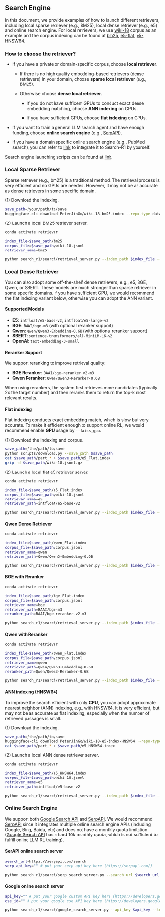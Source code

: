 
## Search Engine

In this document, we provide examples of how to launch different retrievers, including local sparse retriever (e.g., BM25), local dense retriever (e.g., e5) and online search engine.
For local retrievers, we use [wiki-18](https://huggingface.co/datasets/PeterJinGo/wiki-18-corpus) corpus as an example and the corpus indexing can be found at [bm25](https://huggingface.co/datasets/PeterJinGo/wiki-18-bm25-index), [e5-flat](https://huggingface.co/datasets/PeterJinGo/wiki-18-e5-index), [e5-HNSW64](https://huggingface.co/datasets/PeterJinGo/wiki-18-e5-index-HNSW64).

### How to choose the retriever?

- If you have a private or domain-specific corpus, choose **local retriever**.

    - If there is no high quality embedding-based retrievers (dense retrievers) in your domain, choose **sparse local retriever** (e.g., BM25).

    - Otherwise choose **dense local retriever**.
    
        - If you do not have sufficent GPUs to conduct exact dense embedding matching, choose **ANN indexing** on CPUs.

        - If you have sufficient GPUs, choose **flat indexing** on GPUs.


- If you want to train a general LLM search agent and have enough funding, choose **online search engine** (e.g., [SerpAPI](https://serpapi.com/)).


- If you have a domain specific online search engine (e.g., PubMed search), you can refer to [link](https://github.com/PeterGriffinJin/Search-R1/blob/main/search_r1/search/serp_search_server.py) to integrate it to Search-R1 by yourself.

Search engine launching scripts can be found at [link](https://github.com/PeterGriffinJin/Search-R1/tree/main/example/retriever).

### Local Sparse Retriever

Sparse retriever (e.g., bm25) is a traditional method. The retrieval process is very efficient and no GPUs are needed. However, it may not be as accurate as dense retrievers in some specific domain.

(1) Download the indexing.
```bash
save_path=/your/path/to/save
huggingface-cli download PeterJinGo/wiki-18-bm25-index --repo-type dataset --local-dir $save_path
```

(2) Launch a local BM25 retriever server.
```bash
conda activate retriever

index_file=$save_path/bm25
corpus_file=$save_path/wiki-18.jsonl
retriever_name=bm25

python search_r1/search/retrieval_server.py --index_path $index_file --corpus_path $corpus_file --topk 3 --retriever_name $retriever_name
```


### Local Dense Retriever

You can also adopt some off-the-shelf dense retrievers, e.g., e5, BGE, Qwen, or SBERT. These models are much stronger than sparse retriever in some specific domains.
If you have sufficient GPU, we would recommend the flat indexing variant below, otherwise you can adopt the ANN variant.

#### Supported Models

- **E5**: `intfloat/e5-base-v2`, `intfloat/e5-large-v2`
- **BGE**: `BAAI/bge-m3` (with optional reranker support)
- **Qwen**: `Qwen/Qwen3-Embedding-0.6B` (with optional reranker support)
- **SBERT**: `sentence-transformers/all-MiniLM-L6-v2`
- **OpenAI**: `text-embedding-3-small`

#### Reranker Support

We support reranking to improve retrieval quality:
- **BGE Reranker**: `BAAI/bge-reranker-v2-m3`
- **Qwen Reranker**: `Qwen/Qwen3-Reranker-0.6B`

When using rerankers, the system first retrieves more candidates (typically 2x the target number) and then reranks them to return the top-k most relevant results.

#### Flat indexing

Flat indexing conducts exact embedding match, which is slow but very accurate. To make it efficient enough to support online RL, we would recommend enable **GPU** usage by ```--faiss_gpu```.

(1) Download the indexing and corpus.
```bash
save_path=/the/path/to/save
python scripts/download.py --save_path $save_path
cat $save_path/part_* > $save_path/e5_Flat.index
gzip -d $save_path/wiki-18.jsonl.gz
```

(2) Launch a local flat e5 retriever server.

```bash
conda activate retriever

index_file=$save_path/e5_Flat.index
corpus_file=$save_path/wiki-18.jsonl
retriever_name=e5
retriever_path=intfloat/e5-base-v2

python search_r1/search/retrieval_server.py --index_path $index_file --corpus_path $corpus_file --topk 3 --retriever_name $retriever_name --retriever_model $retriever_path --faiss_gpu

```

#### Qwen Dense Retriever

```bash
conda activate retriever

index_file=$save_path/qwen_Flat.index
corpus_file=$save_path/corpus.jsonl
retriever_name=qwen
retriever_path=Qwen/Qwen3-Embedding-0.6B

python search_r1/search/retrieval_server.py --index_path $index_file --corpus_path $corpus_file --topk 3 --retriever_name $retriever_name --retriever_model $retriever_path --faiss_gpu

```

#### BGE with Reranker

```bash
conda activate retriever

index_file=$save_path/bge_Flat.index
corpus_file=$save_path/corpus.jsonl
retriever_name=bge
retriever_path=BAAI/bge-m3
reranker_path=BAAI/bge-reranker-v2-m3

python search_r1/search/retrieval_server.py --index_path $index_file --corpus_path $corpus_file --topk 3 --retriever_name $retriever_name --retriever_model $retriever_path --reranker_model $reranker_path --faiss_gpu

```

#### Qwen with Reranker

```bash
conda activate retriever

index_file=$save_path/qwen_Flat.index
corpus_file=$save_path/corpus.jsonl
retriever_name=qwen
retriever_path=Qwen/Qwen3-Embedding-0.6B
reranker_path=Qwen/Qwen3-Reranker-0.6B

python search_r1/search/retrieval_server.py --index_path $index_file --corpus_path $corpus_file --topk 3 --retriever_name $retriever_name --retriever_model $retriever_path --reranker_model $reranker_path --faiss_gpu

```


#### ANN indexing (HNSW64)

To improve the search efficient with only **CPU**, you can adopt approximate nearest neighbor (ANN) indexing, e.g., with HNSW64.
It is very efficient, but may not be as accurate as flat indexing, especially when the number of retrieved passages is small.

(1) Download the indexing.
```bash
save_path=/the/path/to/save
huggingface-cli download PeterJinGo/wiki-18-e5-index-HNSW64 --repo-type dataset --local-dir $save_path
cat $save_path/part_* > $save_path/e5_HNSW64.index
```


(2) Launch a local ANN dense retriever server.
```bash
conda activate retriever

index_file=$save_path/e5_HNSW64.index
corpus_file=$save_path/wiki-18.jsonl
retriever_name=e5
retriever_path=intfloat/e5-base-v2

python search_r1/search/retrieval_server.py --index_path $index_file --corpus_path $corpus_file --topk 3 --retriever_name $retriever_name --retriever_model $retriever_path
```


### Online Search Engine

We support both [Google Search API](https://developers.google.com/custom-search/v1/overview) and [SerpAPI](https://serpapi.com/). We would recommend [SerpAPI](https://serpapi.com/) since it integrates multiple online search engine APIs (including Google, Bing, Baidu, etc) and does not have a monthly quota limitation ([Google Search API](https://developers.google.com/custom-search/v1/overview) has a hard 10k monthly quota, which is not sufficient to fulfill online LLM RL training).

#### SerAPI online search server

```bash
search_url=https://serpapi.com/search
serp_api_key="" # put your serp api key here (https://serpapi.com/)

python search_r1/search/serp_search_server.py --search_url $search_url --topk 3 --serp_api_key $serp_api_key
```

#### Google online search server

```bash
api_key="" # put your google custom API key here (https://developers.google.com/custom-search/v1/overview)
cse_id="" # put your google cse API key here (https://developers.google.com/custom-search/v1/overview)

python search_r1/search/google_search_server.py --api_key $api_key --topk 5 --cse_id $cse_id --snippet_only
```


